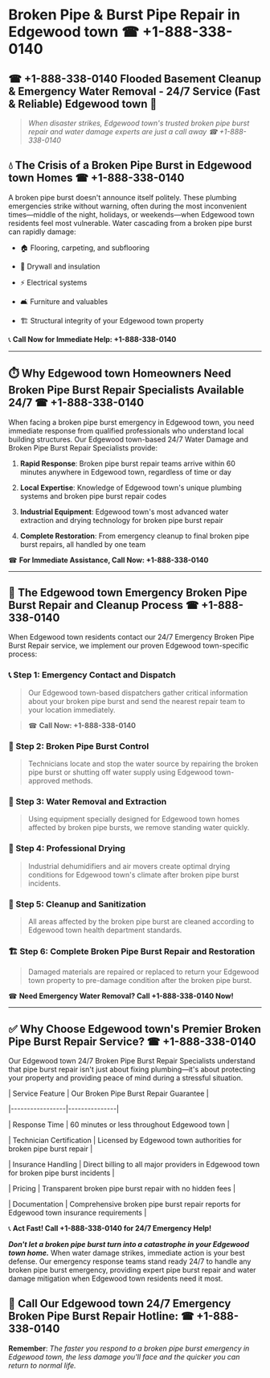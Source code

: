 # Broken Pipe & Burst Pipe Repair in Edgewood town ☎ +1-888-338-0140  
## ☎ +1-888-338-0140 Flooded Basement Cleanup & Emergency Water Removal - 24/7 Service (Fast & Reliable) Edgewood town 🚨  

> *When disaster strikes, Edgewood town's trusted broken pipe burst repair and water damage experts are just a call away ☎ +1-888-338-0140*  

## 💧 The Crisis of a Broken Pipe Burst in Edgewood town Homes ☎ +1-888-338-0140  

A broken pipe burst doesn't announce itself politely. These plumbing emergencies strike without warning, often during the most inconvenient times—middle of the night, holidays, or weekends—when Edgewood town residents feel most vulnerable. Water cascading from a broken pipe burst can rapidly damage:  

* 🏠 Flooring, carpeting, and subflooring  
* 🧱 Drywall and insulation  
* ⚡ Electrical systems  
* 🛋️ Furniture and valuables  
* 🏗️ Structural integrity of your Edgewood town property  

📞 **Call Now for Immediate Help: +1-888-338-0140**  

---  

## ⏱️ Why Edgewood town Homeowners Need Broken Pipe Burst Repair Specialists Available 24/7 ☎ +1-888-338-0140  

When facing a broken pipe burst emergency in Edgewood town, you need immediate response from qualified professionals who understand local building structures. Our Edgewood town-based 24/7 Water Damage and Broken Pipe Burst Repair Specialists provide:  

1. **Rapid Response**: Broken pipe burst repair teams arrive within 60 minutes anywhere in Edgewood town, regardless of time or day  
2. **Local Expertise**: Knowledge of Edgewood town's unique plumbing systems and broken pipe burst repair codes  
3. **Industrial Equipment**: Edgewood town's most advanced water extraction and drying technology for broken pipe burst repair  
4. **Complete Restoration**: From emergency cleanup to final broken pipe burst repairs, all handled by one team  

☎ **For Immediate Assistance, Call Now: +1-888-338-0140**  

---  

## 🔧 The Edgewood town Emergency Broken Pipe Burst Repair and Cleanup Process ☎ +1-888-338-0140  

When Edgewood town residents contact our 24/7 Emergency Broken Pipe Burst Repair service, we implement our proven Edgewood town-specific process:  

### 📞 Step 1: Emergency Contact and Dispatch  
> Our Edgewood town-based dispatchers gather critical information about your broken pipe burst and send the nearest repair team to your location immediately.  
> ☎ **Call Now: +1-888-338-0140**  

### 🚿 Step 2: Broken Pipe Burst Control  
> Technicians locate and stop the water source by repairing the broken pipe burst or shutting off water supply using Edgewood town-approved methods.  

### 🌊 Step 3: Water Removal and Extraction  
> Using equipment specially designed for Edgewood town homes affected by broken pipe bursts, we remove standing water quickly.  

### 💨 Step 4: Professional Drying  
> Industrial dehumidifiers and air movers create optimal drying conditions for Edgewood town's climate after broken pipe burst incidents.  

### 🧼 Step 5: Cleanup and Sanitization  
> All areas affected by the broken pipe burst are cleaned according to Edgewood town health department standards.  

### 🏗️ Step 6: Complete Broken Pipe Burst Repair and Restoration  
> Damaged materials are repaired or replaced to return your Edgewood town property to pre-damage condition after the broken pipe burst.  

☎ **Need Emergency Water Removal? Call +1-888-338-0140 Now!**  

---  

## ✅ Why Choose Edgewood town's Premier Broken Pipe Burst Repair Service? ☎ +1-888-338-0140  

Our Edgewood town 24/7 Broken Pipe Burst Repair Specialists understand that pipe burst repair isn't just about fixing plumbing—it's about protecting your property and providing peace of mind during a stressful situation.  

| Service Feature | Our Broken Pipe Burst Repair Guarantee |  
|-----------------|---------------|  
| Response Time | 60 minutes or less throughout Edgewood town |  
| Technician Certification | Licensed by Edgewood town authorities for broken pipe burst repair |  
| Insurance Handling | Direct billing to all major providers in Edgewood town for broken pipe burst incidents |  
| Pricing | Transparent broken pipe burst repair with no hidden fees |  
| Documentation | Comprehensive broken pipe burst repair reports for Edgewood town insurance requirements |  

📞 **Act Fast! Call +1-888-338-0140 for 24/7 Emergency Help!**  

***Don't let a broken pipe burst turn into a catastrophe in your Edgewood town home.*** When water damage strikes, immediate action is your best defense. Our emergency response teams stand ready 24/7 to handle any broken pipe burst emergency, providing expert pipe burst repair and water damage mitigation when Edgewood town residents need it most.  

## 📱 Call Our Edgewood town 24/7 Emergency Broken Pipe Burst Repair Hotline: ☎ +1-888-338-0140  

**Remember**: *The faster you respond to a broken pipe burst emergency in Edgewood town, the less damage you'll face and the quicker you can return to normal life.*